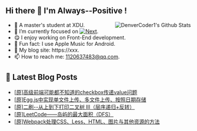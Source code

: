 ## Hi there 👋 I'm Always--Positive !
<div>
  <img alt="DenverCoder1's Github Stats" src="https://denvercoder1-github-readme-stats.vercel.app/api?username=qq1120637483&show_icons=true&count_private=true&theme=react&hide_border=true&hide_title=true&bg_color=1F222E&title_color=F85D7F&icon_color=F8D866" align= "right" />

- 🎒 A master's student at XDU. 
- 🔬 I’m currently focused on [![Next](https://img.shields.io/badge/-Next-brightgreen)](https://). 
- 😋 I enjoy working on Front-End development.
- 🎵 Fun fact: I use Apple Music for Android.
- 📝 My blog site: https://xxx.
- 📫 How to reach me:  1120637483@qq.com.
</div>  


## 📕 Latest Blog Posts

<!-- BLOG-POST-LIST:START -->
- [[原]高级前端可能都不知道的checkbox传递value问题](https://blog.csdn.net/sinat_41696687/article/details/121454927)
- [[原]Egg.js中实现单文件上传、多文件上传、按照日期存储](https://blog.csdn.net/sinat_41696687/article/details/121449206)
- [[原]二刷--从上到下打印二叉树 III（层序递归+反转）](https://blog.csdn.net/sinat_41696687/article/details/121442574)
- [[原]LeetCode——岛屿的最大面积（DFS）](https://blog.csdn.net/sinat_41696687/article/details/121414088)
- [[原]Webpack处理CSS、Less、HTML、图片与其他资源的方法](https://blog.csdn.net/sinat_41696687/article/details/121392826)
<!-- BLOG-POST-LIST:END -->









